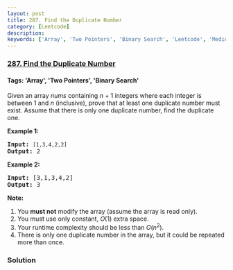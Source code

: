 ```yaml
---
layout: post
title: 287. Find the Duplicate Number
category: [Leetcode]
description: 
keywords: ['Array', 'Two Pointers', 'Binary Search', 'Leetcode', 'Medium']
---
```

### [287. Find the Duplicate Number](https://leetcode.com/problems/find-the-duplicate-number)

#### Tags: 'Array', 'Two Pointers', 'Binary Search'

<div class="content__u3I1 question-content__JfgR"><div><p>Given an array <i>nums</i> containing <i>n</i> + 1 integers where each integer is between 1 and <i>n</i> (inclusive), prove that at least one duplicate number must exist. Assume that there is only one duplicate number, find the duplicate one.</p>
<p><b>Example 1:</b></p>
<pre><b>Input:</b> <code>[1,3,4,2,2]</code>
<b>Output:</b> 2
</pre>
<p><b>Example 2:</b></p>
<pre><b>Input:</b> [3,1,3,4,2]
<b>Output:</b> 3</pre>
<p><b>Note:</b></p>
<ol>
<li>You <b>must not</b> modify the array (assume the array is read only).</li>
<li>You must use only constant, <i>O</i>(1) extra space.</li>
<li>Your runtime complexity should be less than <em>O</em>(<em>n</em><sup>2</sup>).</li>
<li>There is only one duplicate number in the array, but it could be repeated more than once.</li>
</ol>
</div></div>

### Solution
